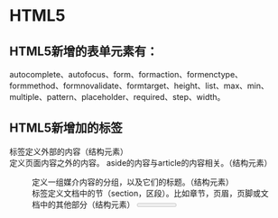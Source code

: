 # HTML5

## HTML5新增的表单元素有：

autocomplete、autofocus、form、formaction、formenctype、formmethod、formnovalidate、formtarget、height、list、max、min、multiple、pattern、placeholder、required、step、width。

## HTML5新增加的标签

<article>标签定义外部的内容（结构元素） 
<aside>定义页面内容之外的内容。 aside的内容与article的内容相关。（结构元素） 
<figure>定义一组媒介内容的分组，以及它们的标题。（结构元素） 
<section>标签定义文档中的节（section，区段）。比如章节，页眉，页脚或文档中的其他部分（结构元素） 
<meter>定义预定义范围内的度量。仅用于已知最大和最小值的度量（内联元素） 
<progress>定义任何类型的任务的进度。可以使用
<progress>标签来显示javascript中耗费时间的函数的进度（内联元素） 
<time>定义一个日期/时间 （内联元素） 
<audio>定义声音内容。(内嵌元素) audio 元素允许多个 source 元素。source 元素可以链接不同的音频文件。浏览器将使用第一个可识别的格式 
<video>定义视频。(内嵌元素) Ogg支持firefox3.5，opera10.5，chrome3.0 Mpeg 4 支持chrome3.0，safsri3.0 Video也支持多个source元素，链接到不同的视频文件，浏览器将使用第一个可识别的格式 属性值： autoplay=”autoplay”就绪后马上播放 loop=“loop”播放完再次播放 
<command>定义命令按钮 （交互元素） 
<datalist>定义下拉列表,与input元素配合使用该元素，定义input可能出现的值，datalist的选项不会被显示出来，它仅仅是合法的输入值列表（交互元素） <details>定义元素的细节 （交互元素） <canvas>定义图形,绘制路径，矩形，圆形，字符以及添加图像的方法 Canvas元素本身没有绘图能力，所有的绘制工作必须在javascript内部完成 渐变 <dialog>定义对话（会话）dialog元素表示几个人之间的对话。HTML5dt元素可以表示讲话者，HTML5dd元素可以表示讲话内容。（结构元素） <embed>定义外部交互内容或插件 <event-source>为服务器发送的事件定义目标 <footer>定义 section 或 page 的页脚 <figcaption> 标签定义 figure 元素的标题。 <hgroup> 标签用于对网页或区段（section）的标题进行组合。 对网页或区段的标题进行组合 <keygen>标签提供一种验证用户的可靠方法。keygen 元素是密钥对生成器（key-pair generator）。当提交表单时，会生成两个键，一个是私钥，一个公钥。私钥（private key）存储于客户端，公钥（public key）则被发送到服务器。公钥可用于之后验证用户的客户端证书（client certificate）。 <header>定义 section 或 page 的页眉（介绍信息） <mark> 标签定义带有记号的文本。请在需要突出显示文本时使用 <m> 标签。 <nav>定义导航链接。 <output>定义输出的一些类型。 <source>定义媒体资源 Ogg支持firefox3.5，opera10.5，chrome3.0 Mpeg 4 支持chrome3.0，safsri3.0 Video也支持多个source元素，链接到不同的视频文件，浏览器将使用第一个可识别的格式 属性值： autoplay=”autoplay”就绪后马上播放 loop=“loop”播放完再次播放 <ruby> 标签定义 ruby 注释（中文注音或字符）在东亚使用